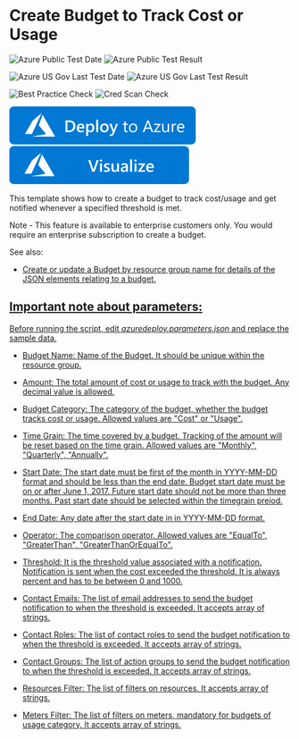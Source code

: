 # Create Budget to Track Cost or Usage

![Azure Public Test Date](https://azurequickstartsservice.blob.core.windows.net/badges/create-budget/PublicLastTestDate.svg)
![Azure Public Test Result](https://azurequickstartsservice.blob.core.windows.net/badges/create-budget/PublicDeployment.svg)

![Azure US Gov Last Test Date](https://azurequickstartsservice.blob.core.windows.net/badges/create-budget/FairfaxLastTestDate.svg)
![Azure US Gov Last Test Result](https://azurequickstartsservice.blob.core.windows.net/badges/create-budget/FairfaxDeployment.svg)

![Best Practice Check](https://azurequickstartsservice.blob.core.windows.net/badges/create-budget/BestPracticeResult.svg)
![Cred Scan Check](https://azurequickstartsservice.blob.core.windows.net/badges/create-budget/CredScanResult.svg)

[![Deploy To Azure](https://raw.githubusercontent.com/Azure/azure-quickstart-templates/master/1-CONTRIBUTION-GUIDE/images/deploytoazure.svg?sanitize=true)](https://portal.azure.com/#create/Microsoft.Template/uri/https%3A%2F%2Fraw.githubusercontent.com%2FAzure%2Fazure-quickstart-templates%2Fmaster%2Fcreate-budget%2Fazuredeploy.json)  [![Visualize](https://raw.githubusercontent.com/Azure/azure-quickstart-templates/master/1-CONTRIBUTION-GUIDE/images/visualizebutton.svg?sanitize=true)](http://armviz.io/#/?load=https%3A%2F%2Fraw.githubusercontent.com%2FAzure%2Fazure-quickstart-templates%2Fmaster%2Fcreate-budget%2Fazuredeploy.json)

This template shows how to create a budget to track cost/usage and get notified whenever a specified threshold is met.

Note - This feature is available to enterprise customers only. You would require an enterprise subscription to create a budget.

See also:

- <a href="https://docs.microsoft.com/en-us/rest/api/consumption/budgets/createorupdatebyresourcegroupname">Create or update a Budget by resource group name for details of the JSON elements relating to a budget.

## Important note about parameters:

Before running the script, edit *azuredeploy.parameters.json* and replace the sample data. 

* Budget Name: Name of the Budget. It should be unique within the resource group.

* Amount: The total amount of cost or usage to track with the budget. Any decimal value is allowed.

* Budget Category: The category of the budget, whether the budget tracks cost or usage. Allowed values are "Cost" or "Usage".

* Time Grain: The time covered by a budget. Tracking of the amount will be reset based on the time grain. Allowed values are "Monthly", "Quarterly", "Annually".

* Start Date: The start date must be first of the month in YYYY-MM-DD format and should be less than the end date. Budget start date must be on or after June 1, 2017. Future start date should not be more than three months. Past start date should be selected within the timegrain preiod.

* End Date: Any date after the start date in in YYYY-MM-DD format.

* Operator: The comparison operator. Allowed values are "EqualTo", "GreaterThan", "GreaterThanOrEqualTo".

* Threshold: It is the threshold value associated with a notification. Notification is sent when the cost exceeded the threshold. It is always percent and has to be between 0 and 1000.

* Contact Emails: The list of email addresses to send the budget notification to when the threshold is exceeded. It accepts array of strings.

* Contact Roles: The list of contact roles to send the budget notification to when the threshold is exceeded. It accepts array of strings.

* Contact Groups: The list of action groups to send the budget notification to when the threshold is exceeded. It accepts array of strings.

* Resources Filter: The list of filters on resources. It accepts array of strings.

* Meters Filter: The list of filters on meters, mandatory for budgets of usage category. It accepts array of strings.




